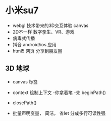 # 小米su7
 - webgl 技术带来的3D交互体验 canvas
 - 2D不一样 数字孪生、VR、游戏
 - 病毒式传播
  - 抖音 android/ios 应用
  - html5 网页 分享到朋友圈


  ## 3D 地球
  - canvas 标签
  - context 绘制上下文
  -你拿着笔
  -先 beginPath() 
  - closePath()

  - 批量声明变量， 简洁， 省let 分成多行可读性强 
  
